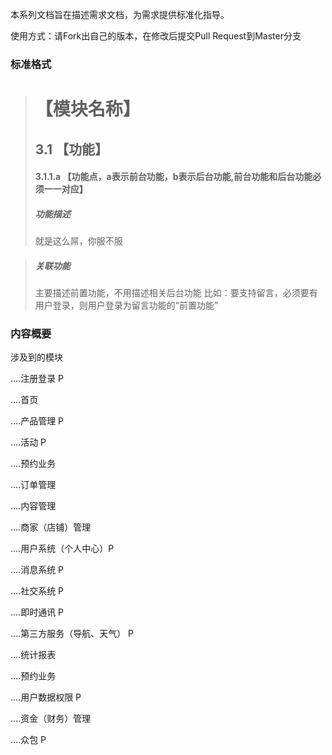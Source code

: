 本系列文档旨在描述需求文档，为需求提供标准化指导。


使用方式：请Fork出自己的版本，在修改后提交Pull Request到Master分支

### 标准格式

># 【模块名称】
>## 3.1 【功能】
>#### 3.1.1.a 【功能点，a表示前台功能，b表示后台功能,前台功能和后台功能必须一一对应】
>##### 功能描述
>就是这么屌，你服不服

>##### *关联功能*
>主要描述前置功能，不用描述相关后台功能
>比如：要支持留言，必须要有用户登录，则用户登录为留言功能的“前置功能”


### 内容概要

涉及到的模块

....注册登录 P

....首页

....产品管理 P

....活动 P

....预约业务

....订单管理

....内容管理 

....商家（店铺）管理

....用户系统（个人中心）P

....消息系统 P

....社交系统 P

....即时通讯 P

....第三方服务（导航、天气） P

....统计报表

....预约业务 

....用户数据权限 P

....资金（财务）管理

....众包 P
